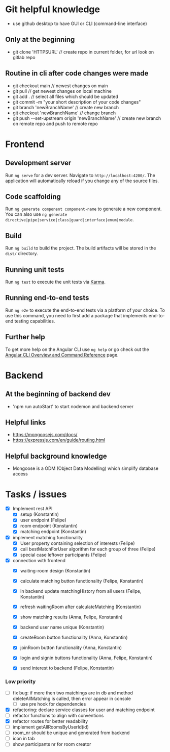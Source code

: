 # Git helpful knowledge
- use github desktop to have GUI or CLI (command-line interface)

## Only at the beginning
- git clone 'HTTPSURL' // create repo in current folder, for url look on gitlab repo

## Routine in cli after code changes were made
- git checkout main // newest changes on main
- git pull // get newest changes on local machine
- git add . // select all files which should be updated
- git commit -m "your short description of your code changes"
- git branch 'newBranchName' // create new branch
- git checkout 'newBranchName' // change branch
- git push --set-upstream origin 'newBranchName' // create new branch on remote repo and push to remote repo

# Frontend

## Development server

Run `ng serve` for a dev server. Navigate to `http://localhost:4200/`. The application will automatically reload if you change any of the source files.

## Code scaffolding

Run `ng generate component component-name` to generate a new component. You can also use `ng generate directive|pipe|service|class|guard|interface|enum|module`.

## Build

Run `ng build` to build the project. The build artifacts will be stored in the `dist/` directory.

## Running unit tests

Run `ng test` to execute the unit tests via [Karma](https://karma-runner.github.io).

## Running end-to-end tests

Run `ng e2e` to execute the end-to-end tests via a platform of your choice. To use this command, you need to first add a package that implements end-to-end testing capabilities.

## Further help

To get more help on the Angular CLI use `ng help` or go check out the [Angular CLI Overview and Command Reference](https://angular.io/cli) page.

# Backend
## At the beginning of backend dev
- 'npm run autoStart' to start nodemon and backend server

## Helpful links
- https://mongoosejs.com/docs/
- https://expressjs.com/en/guide/routing.html

## Helpful background knowledge
- Mongoose is a ODM (Object Data Modelling) which simplify database access

# Tasks / issues
- [x] Implement rest API 
    - [x] setup (Konstantin)
    - [x] user endpoint (Felipe)
    - [x] room endpoint (Konstantin)
    - [x] matching endpoint (Konstantin)
- [x] implement matching functionality
    - [x] User property containing selection of interests (Felipe)
    - [x] call bestMatchForUser algorithm for each group of three (Felipe)
    - [x] special case leftover participants (Felipe)
- [x] connection with frontend
    - [x] waiting-room design (Konstantin)
    - [x] calculate matching button functionality (Felipe, Konstantin)
    - [x] in backend update matchingHistory from all users (Felipe, Konstantin)
    - [x] refresh waitingRoom after calculateMatching (Konstantin)
    - [x] show matching results (Anna, Felipe, Konstantin)
    - [x] backend user name unique (Konstantin)
    - [x] createRoom button functionality (Anna, Konstantin)
    - [x] joinRoom button functionality (Anna, Konstantin)
    - [x] login and signin buttons functionality (Anna, Felipe, Konstantin)
    - [x] send interest to backend (Felipe, Konstantin)


### Low priority
- [ ] fix bug: if more then two matchings are in db and method deleteAllMatching is called, then error appear in console 
    - [ ] use pre hook for dependencies
- [x] refactoring: declare service classes for user and matching endpoint
- [ ] refactor functions to align with conventions
- [x] refactor routes for better readability
- [ ] implement getAllRoomsByUserId(id)
- [ ] room_nr should be unique and generated from backend
- [ ] icon in tab
- [ ] show participants nr for room creator
